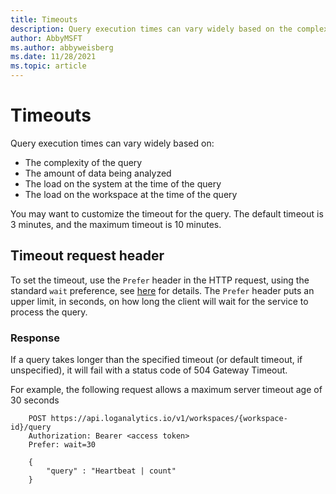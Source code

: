 ```yaml
---
title: Timeouts
description: Query execution times can vary widely based on the complexity of the query, amount of data being analyzed, and the load on the system and workspace at the time of the query.
author: AbbyMSFT
ms.author: abbyweisberg
ms.date: 11/28/2021
ms.topic: article
---
```

# Timeouts

Query execution times can vary widely based on:
- The complexity of the query
- The amount of data being analyzed
- The load on the system at the time of the query
- The load on the workspace at the time of the query

You may want to customize the timeout for the query. The default timeout is 3 minutes, and the maximum timeout is 10 minutes.

## Timeout request header

To set the timeout, use the `Prefer` header in the HTTP request, using the standard `wait` preference, see [here](https://tools.ietf.org/html/rfc7240#section-4.3) for details. The `Prefer` header puts an upper limit, in seconds, on how long the client will wait for the service to process the query.

### Response

If a query takes longer than the specified timeout (or default timeout, if unspecified), it will fail with a status code of 504 Gateway Timeout.

For example, the following request allows a maximum server timeout age of 30 seconds

```
    POST https://api.loganalytics.io/v1/workspaces/{workspace-id}/query
    Authorization: Bearer <access token>
    Prefer: wait=30
    
    {
        "query" : "Heartbeat | count"
    }
```
